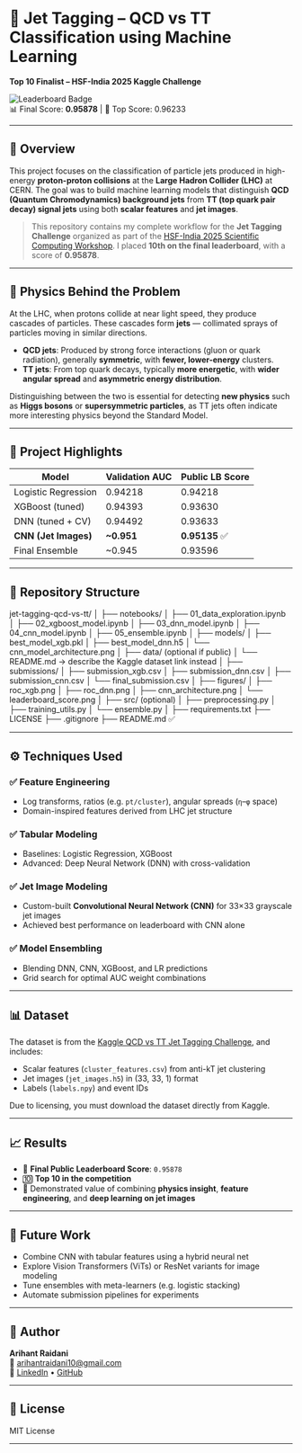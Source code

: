 # 🧠 Jet Tagging – QCD vs TT Classification using Machine Learning  
**Top 10 Finalist – HSF-India 2025 Kaggle Challenge**

![Leaderboard Badge](https://img.shields.io/badge/Kaggle-Top_10-blue)  
📊 Final Score: **0.95878** | 🏁 Top Score: 0.96233

---

## 🔬 Overview

This project focuses on the classification of particle jets produced in high-energy **proton-proton collisions** at the **Large Hadron Collider (LHC)** at CERN. The goal was to build machine learning models that distinguish **QCD (Quantum Chromodynamics) background jets** from **TT (top quark pair decay) signal jets** using both **scalar features** and **jet images**.

> This repository contains my complete workflow for the **Jet Tagging Challenge** organized as part of the [HSF-India 2025 Scientific Computing Workshop](https://indico.cern.ch/event/1306925/). I placed **10th on the final leaderboard**, with a score of **0.95878**.

---

## 🧪 Physics Behind the Problem

At the LHC, when protons collide at near light speed, they produce cascades of particles. These cascades form **jets** — collimated sprays of particles moving in similar directions.

- **QCD jets**: Produced by strong force interactions (gluon or quark radiation), generally **symmetric**, with **fewer, lower-energy** clusters.
- **TT jets**: From top quark decays, typically **more energetic**, with **wider angular spread** and **asymmetric energy distribution**.

Distinguishing between the two is essential for detecting **new physics** such as **Higgs bosons** or **supersymmetric particles**, as TT jets often indicate more interesting physics beyond the Standard Model.

---

## 🧠 Project Highlights

| Model                 | Validation AUC | Public LB Score |
|----------------------|----------------|------------------|
| Logistic Regression   | 0.94218        | 0.94218          |
| XGBoost (tuned)       | 0.94393        | 0.93630          |
| DNN (tuned + CV)      | 0.94492        | 0.93633          |
| **CNN (Jet Images)**  | **~0.951**     | **0.95135** ✅    |
| Final Ensemble        | ~0.945         | 0.93596          |

---

## 🧰 Repository Structure

jet-tagging-qcd-vs-tt/
│
├── notebooks/
│   ├── 01_data_exploration.ipynb
│   ├── 02_xgboost_model.ipynb
│   ├── 03_dnn_model.ipynb
│   ├── 04_cnn_model.ipynb
│   ├── 05_ensemble.ipynb
│
├── models/
│   ├── best_model_xgb.pkl
│   ├── best_model_dnn.h5
│   └── cnn_model_architecture.png
│
├── data/ (optional if public)
│   └── README.md → describe the Kaggle dataset link instead
│
├── submissions/
│   ├── submission_xgb.csv
│   ├── submission_dnn.csv
│   ├── submission_cnn.csv
│   └── final_submission.csv
│
├── figures/
│   ├── roc_xgb.png
│   ├── roc_dnn.png
│   ├── cnn_architecture.png
│   └── leaderboard_score.png
│
├── src/ (optional)
│   ├── preprocessing.py
│   ├── training_utils.py
│   └── ensemble.py
│
├── requirements.txt
├── LICENSE
├── .gitignore
├── README.md ✅


---

## ⚙️ Techniques Used

### ✅ Feature Engineering
- Log transforms, ratios (e.g. `pt/cluster`), angular spreads (`η`–`φ` space)
- Domain-inspired features derived from LHC jet structure

### ✅ Tabular Modeling
- Baselines: Logistic Regression, XGBoost
- Advanced: Deep Neural Network (DNN) with cross-validation

### ✅ Jet Image Modeling
- Custom-built **Convolutional Neural Network (CNN)** for 33×33 grayscale jet images
- Achieved best performance on leaderboard with CNN alone

### ✅ Model Ensembling
- Blending DNN, CNN, XGBoost, and LR predictions
- Grid search for optimal AUC weight combinations

---

## 📊 Dataset

The dataset is from the [Kaggle QCD vs TT Jet Tagging Challenge](https://www.kaggle.com/competitions/qcd-vs-tt-jet-tagging-hsf-india-bangalore/overview), and includes:

- Scalar features (`cluster_features.csv`) from anti-kT jet clustering
- Jet images (`jet_images.h5`) in (33, 33, 1) format
- Labels (`labels.npy`) and event IDs

Due to licensing, you must download the dataset directly from Kaggle.

---

## 📈 Results

- 🥇 **Final Public Leaderboard Score**: `0.95878`
- 🔟 **Top 10 in the competition**
- 🧠 Demonstrated value of combining **physics insight**, **feature engineering**, and **deep learning on jet images**

---

## 🚀 Future Work

- Combine CNN with tabular features using a hybrid neural net
- Explore Vision Transformers (ViTs) or ResNet variants for image modeling
- Tune ensembles with meta-learners (e.g. logistic stacking)
- Automate submission pipelines for experiments

---

## 👤 Author

**Arihant Raidani**    
📧 arihantraidani10@gmail.com  
🔗 [LinkedIn](https://linkedin.com/in/arihant-raidani) • [GitHub](https://github.com/arihantraidani)

---

## 📄 License

MIT License

---

